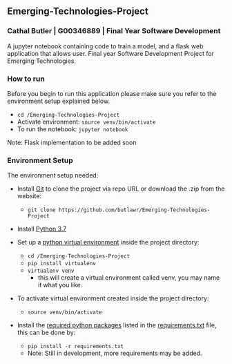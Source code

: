 ## Emerging-Technologies-Project
### Cathal Butler | G00346889 | Final Year Software Development
A jupyter notebook containing code to train a model, and a flask web application that allows user. Final year Software Development Project for Emerging Technologies.


### How to run
Before you begin to run this application please make sure you refer to the environment setup explained below. 

* `cd /Emerging-Technologies-Project`
* Activate environment: `source venv/bin/activate`
* To run the notebook: `jupyter notebook`

Note: Flask implementation to be added soon

### Environment Setup
The environment setup needed:
 
 * Install [Git](https://git-scm.com/downloads) to clone the project via repo URL or download the .zip from the website:
    * `git clone https://github.com/butlawr/Emerging-Technologies-Project`
 * Install [Python 3.7 ](https://www.python.org/downloads/)
 * Set up a [python virtual environment](https://docs.python.org/3/tutorial/venv.html#creating-virtual-environments) inside the project directory:
    * `cd /Emerging-Technologies-Project`
    * `pip install virtualenv`
    * `virtualenv venv` 
        * this will create a virtual environment called venv, you may name it what you like.
 * To activate virtual environment created inside the project directory:
    * `source venv/bin/activate`
    
 * Install the [required python packages](https://docs.python.org/3/tutorial/venv.html#managing-packages-with-pip) listed in the [requirements.txt]() file, this can be done by:
    * `pip install -r requirements.txt`
    * Note: Still in development, more requirements may be added.